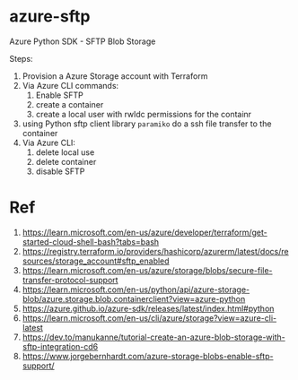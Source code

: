 # azure-sftp
Azure Python SDK - SFTP Blob Storage

Steps:
1. Provision a Azure Storage account with Terraform
2. Via Azure CLI commands:
   1. Enable SFTP
   2. create a container
   3. create a local user with rwldc permissions for the containr
3. using Python sftp client library `paramiko` do a ssh file transfer to the container
4. Via Azure CLI:
   1. delete local use
   2. delete container
   3. disable SFTP

# Ref

1. https://learn.microsoft.com/en-us/azure/developer/terraform/get-started-cloud-shell-bash?tabs=bash
2. https://registry.terraform.io/providers/hashicorp/azurerm/latest/docs/resources/storage_account#sftp_enabled
3. https://learn.microsoft.com/en-us/azure/storage/blobs/secure-file-transfer-protocol-support
4. https://learn.microsoft.com/en-us/python/api/azure-storage-blob/azure.storage.blob.containerclient?view=azure-python
5. https://azure.github.io/azure-sdk/releases/latest/index.html#python
6. https://learn.microsoft.com/en-us/cli/azure/storage?view=azure-cli-latest
7. https://dev.to/manukanne/tutorial-create-an-azure-blob-storage-with-sftp-integration-cd6
8. https://www.jorgebernhardt.com/azure-storage-blobs-enable-sftp-support/ 


